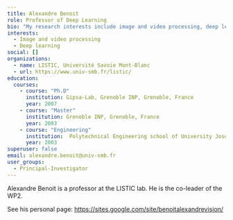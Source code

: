 ```yaml
---
title: Alexandre Benoit
role: Professor of Deep Learning
bio: "My research interests include image and video processing, deep learning"
interests:
  - Image and video processing
  - Deep learning
social: []
organizations:
  - name: LISTIC, Université Savoie Mont-Blanc
  - url: https://www.univ-smb.fr/listic/
education:
  courses:
    - course: "Ph.D"
      institution: Gipsa-Lab, Grenoble INP, Grenoble, France
      year: 2007
    - course: "Master"
      institution: Grenoble INP, Grenoble, France
      year: 2003
    - course: "Engineering"
      institution:  Polytechnical Engineering school of University Joseph Fourier of Grenoble, France
      year: 2003
superuser: false
email: alexandre.benoit@univ-smb.fr
user_groups:
  - Principal-Investigator
---
```

Alexandre Benoit is a professor at the LISTIC lab. He is the co-leader of the WP2.

See his personal page: https://sites.google.com/site/benoitalexandrevision/
